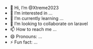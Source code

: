 - 👋 Hi, I’m @Xtreme2023
- 👀 I’m interested in ...
- 🌱 I’m currently learning ...
- 💞️ I’m looking to collaborate on laravel
- 📫 How to reach me ...
- 😄 Pronouns: ...
- ⚡ Fun fact: ...

<!---
Xtreme2023/Xtreme2023 is a ✨ special ✨ repository because its `README.md` (this file) appears on your GitHub profile.
You can click the Preview link to take a look at your changes.
--->
